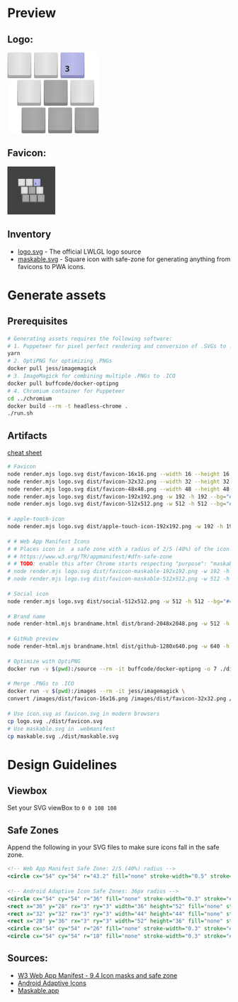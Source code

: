 # Preview

## Logo:

<img src="./logo.svg" width="206" height="182">

## Favicon:

<img src="./maskable.svg" width="108" height="108">

## Inventory

- [logo.svg](./logo.svg) - The official LWLGL logo source
- [maskable.svg](./maskable.svg) - Square icon with safe-zone for generating anything from favicons to PWA icons.

# Generate assets

## Prerequisites

```bash
# Generating assets requires the following software:
# 1. Puppeteer for pixel perfect rendering and conversion of .SVGs to .PNGs
yarn
# 2. OptiPNG for optimizing .PNGs
docker pull jess/imagemagick
# 3. ImageMagick for combining multiple .PNGs to .ICO
docker pull buffcode/docker-optipng
# 4. Chromium container for Puppeteer
cd ../chromium
docker build --rm -t headless-chrome .
./run.sh
```

## Artifacts

[cheat sheet](https://github.com/audreyr/favicon-cheat-sheet)

```bash
# Favicon
node render.mjs logo.svg dist/favicon-16x16.png --width 16 --height 16
node render.mjs logo.svg dist/favicon-32x32.png --width 32 --height 32
node render.mjs logo.svg dist/favicon-48x48.png --width 48 --height 48
node render.mjs logo.svg dist/favicon-192x192.png -w 192 -h 192 --bg="#424242" --avatar -r 96
node render.mjs logo.svg dist/favicon-512x512.png -w 512 -h 512 --bg="#424242" --avatar -r 256

# apple-touch-icon
node render.mjs logo.svg dist/apple-touch-icon-192x192.png -w 192 -h 192 --bg="#424242" --safe

# # Web App Manifest Icons
# # Places icon in  a safe zone with a radius of 2/5 (40%) of the icon size
# # https://www.w3.org/TR/appmanifest/#dfn-safe-zone
# # TODO: enable this after Chrome starts respecting "purpose": "maskable"
# node render.mjs logo.svg dist/favicon-maskable-192x192.png -w 192 -h 192 --bg="#424242" --safe
# node render.mjs logo.svg dist/favicon-maskable-512x512.png -w 512 -h 512 --bg="#424242" --safe

# Social icon
node render.mjs logo.svg dist/social-512x512.png -w 512 -h 512 --bg="#424242" --padding 72

# Brand name
node render-html.mjs brandname.html dist/brand-2048x2048.png -w 512 -h 512 -s 4

# GitHub preview
node render-html.mjs brandname.html dist/github-1280x640.png -w 640 -h 320 -s 2

# Optimize with OptiPNG
docker run -v $(pwd):/source --rm -it buffcode/docker-optipng -o 7 ./dist/*.png

# Merge .PNGs to .ICO
docker run -v $(pwd):/images --rm -it jess/imagemagick \
convert /images/dist/favicon-16x16.png /images/dist/favicon-32x32.png /images/dist/favicon-48x48.png /images/dist/favicon.ico

# Use icon.svg as favicon.svg in modern browsers
cp logo.svg ./dist/favicon.svg
# Use maskable.svg in .webmanifest
cp maskable.svg ./dist/maskable.svg
```

# Design Guidelines

## Viewbox

Set your SVG viewBox to `0 0 108 108`

## Safe Zones

Append the following in your SVG files to make sure icons fall in the safe zone.

```xml
<!-- Web App Manifest Safe Zone: 2/5 (40%) radius -->
<circle cx="54" cy="54" r="43.2" fill="none" stroke-width="0.5" stroke="#00B28E" />

<!-- Android Adaptive Icon Safe Zones: 36px radius -->
<circle cx="54" cy="54" r="36" fill="none" stroke-width="0.3" stroke="#B28E00" />
<rect x="36" y="28" rx="3" ry="3" width="36" height="52" fill="none" stroke-width="0.3" stroke="#000" opacity="0.1" />
<rect x="32" y="32" rx="3" ry="3" width="44" height="44" fill="none" stroke-width="0.3" stroke="#000" opacity="0.1" />
<rect x="28" y="36" rx="3" ry="3" width="52" height="36" fill="none" stroke-width="0.3" stroke="#000" opacity="0.1" />
<circle cx="54" cy="54" r="26" fill="none" stroke-width="0.3" stroke="#000" opacity="0.3" />
<circle cx="54" cy="54" r="18" fill="none" stroke-width="0.3" stroke="#000" opacity="0.3" />
```

## Sources:

- [W3 Web App Manifest - 9.4 Icon masks and safe zone](https://www.w3.org/TR/appmanifest/#icon-masks)
- [Android Adaptive Icons](https://developer.android.com/guide/practices/ui_guidelines/icon_design_adaptive)
- [Maskable​.app](https://maskable.app/)
